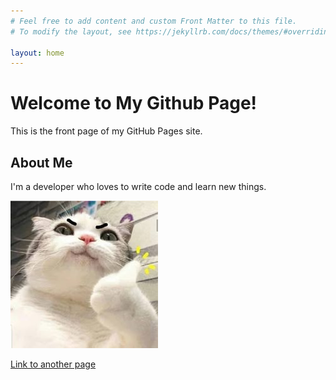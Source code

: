 ```yaml
---
# Feel free to add content and custom Front Matter to this file.
# To modify the layout, see https://jekyllrb.com/docs/themes/#overriding-theme-defaults

layout: home
---
```


# Welcome to My Github Page!

This is the front page of my GitHub Pages site.

## About Me

I'm a developer who loves to write code and learn new things.

![Image](docs/_site/assets/cat.jpg)

[Link to another page](another-page.html)
